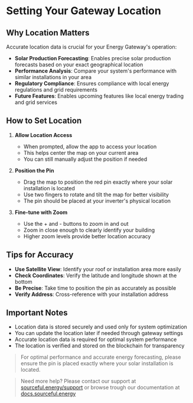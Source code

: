 # Setting Your Gateway Location

## Why Location Matters

Accurate location data is crucial for your Energy Gateway's operation:

- **Solar Production Forecasting**: Enables precise solar production forecasts based on your exact geographical location
- **Performance Analysis**: Compare your system's performance with similar installations in your area
- **Regulatory Compliance**: Ensures compliance with local energy regulations and grid requirements
- **Future Features**: Enables upcoming features like local energy trading and grid services

## How to Set Location

1. **Allow Location Access**
   - When prompted, allow the app to access your location
   - This helps center the map on your current area
   - You can still manually adjust the position if needed

2. **Position the Pin**
   - Drag the map to position the red pin exactly where your solar installation is located
   - Use two fingers to rotate and tilt the map for better visibility
   - The pin should be placed at your inverter's physical location

3. **Fine-tune with Zoom**
   - Use the + and - buttons to zoom in and out
   - Zoom in close enough to clearly identify your building
   - Higher zoom levels provide better location accuracy

## Tips for Accuracy

- **Use Satellite View**: Identify your roof or installation area more easily
- **Check Coordinates**: Verify the latitude and longitude shown at the bottom
- **Be Precise**: Take time to position the pin as accurately as possible
- **Verify Address**: Cross-reference with your installation address

## Important Notes

- Location data is stored securely and used only for system optimization
- You can update the location later if needed through gateway settings
- Accurate location data is required for optimal system performance
- The location is verified and stored on the blockchain for transparency

> For optimal performance and accurate energy forecasting, please ensure the pin is placed exactly where your solar installation is located.

> Need more help? Please contact our support at [sourceful.energy/support](https://sourceful.energy/support) or browse trough our documentation at [docs.sourceful.energy](https://docs.sourceful.energy)